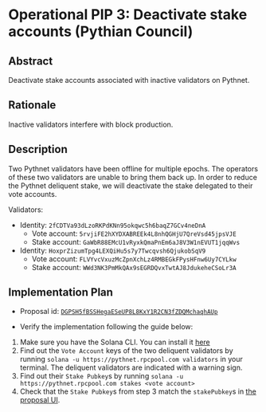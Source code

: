# Operational PIP 3: Deactivate stake accounts (Pythian Council)

## Abstract

Deactivate stake accounts associated with inactive validators on Pythnet.

## Rationale

Inactive validators interfere with block production.

## Description

Two Pythnet validators have been offline for multiple epochs. The operators of these two validators are unable to bring them back up. In order to reduce the Pythnet deliquent stake, we will deactivate the stake delegated to their vote accounts.

Validators:
- Identity: `2fCDTVa93dLzoRKPdKNn95okqwc5h6baqZ7GCv4neDnA`
  - Vote account: `5rvjiFE2hXYDXABREEk4L8nhQGHjU7QreVsd45jpsVJE`
  - Stake account: `GaWbR88EMcU1vRyxkQmaPnEm6aJ8V3W1nEVUT1jqqWvs`
- Identity: `HoxprZizumTpg4LEXQiHu5s7y7Twcqvsh6QjukobSqV9`
  - Vote account: `FLVYvcVxuzMcZpnXchLz4RMBEGkFPysHFnw6Uy7CYLkw`
  - Stake account: `WWd3NK3PmMkQAx9sEGRDQvxTwtAJ8JdukeheCSoLr3A`

## Implementation Plan

* Proposal id: [`DGPSH5fBSSHegaESeUP8L8KxY1R2CN3fZDQMchaqhAUp`](https://proposals.pyth.network/?tab=proposals&proposal=DGPSH5fBSSHegaESeUP8L8KxY1R2CN3fZDQMchaqhAUp)


* Verify the implementation following the guide below:

1. Make sure you have the Solana CLI. You can install it [here](https://docs.solanalabs.com/cli/install)
2. Find out the `Vote Account` keys of the two deliquent validators by running `solana -u https://pythnet.rpcpool.com validators` in your terminal. The deliquent validators are indicated with a warning sign.
3. Find out their `Stake Pubkey`s  by running `solana -u https://pythnet.rpcpool.com stakes <vote account>`
4. Check that the `Stake Pubkey`s from step 3 match the `stakePubkey`s in [the proposal UI](https://proposals.pyth.network/?tab=proposals&proposal=DGPSH5fBSSHegaESeUP8L8KxY1R2CN3fZDQMchaqhAUp).
